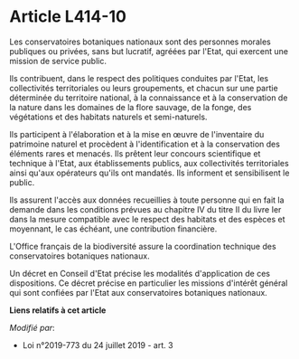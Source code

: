 # Article L414-10

Les conservatoires botaniques nationaux sont des personnes morales publiques ou privées, sans but lucratif, agréées par
l'Etat, qui exercent une mission de service public.

Ils contribuent, dans le respect des politiques conduites par l'Etat, les collectivités territoriales ou leurs groupements,
et chacun sur une partie déterminée du territoire national, à la connaissance et à la conservation de la nature dans les
domaines de la flore sauvage, de la fonge, des végétations et des habitats naturels et semi-naturels.

Ils participent à l'élaboration et à la mise en œuvre de l'inventaire du patrimoine naturel et procèdent à l'identification
et à la conservation des éléments rares et menacés. Ils prêtent leur concours scientifique et technique à l'Etat, aux
établissements publics, aux collectivités territoriales ainsi qu'aux opérateurs qu'ils ont mandatés. Ils informent et
sensibilisent le public.

Ils assurent l'accès aux données recueillies à toute personne qui en fait la demande dans les conditions prévues au chapitre
IV du titre II du livre Ier dans la mesure compatible avec le respect des habitats et des espèces et moyennant, le cas
échéant, une contribution financière.

L'Office français de la biodiversité assure la coordination technique des conservatoires botaniques nationaux.

Un décret en Conseil d'Etat précise les modalités d'application de ces dispositions. Ce décret précise en particulier les
missions d'intérêt général qui sont confiées par l'Etat aux conservatoires botaniques nationaux.

**Liens relatifs à cet article**

_Modifié par_:

  - Loi n°2019-773 du 24 juillet 2019 - art. 3
